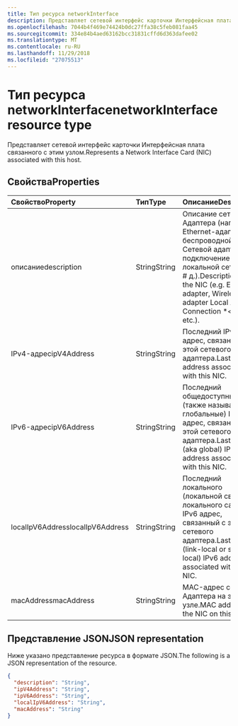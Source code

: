 ```yaml
---
title: Тип ресурса networkInterface
description: Представляет сетевой интерфейс карточки Интерфейсная плата связанного с этим узлом.
ms.openlocfilehash: 7044b4f469e74424b0dc27ffa38c5feb081faa45
ms.sourcegitcommit: 334e84b4aed63162bcc31831cffd6d363dafee02
ms.translationtype: MT
ms.contentlocale: ru-RU
ms.lasthandoff: 11/29/2018
ms.locfileid: "27075513"
---
```

# <a name="networkinterface-resource-type"></a><span data-ttu-id="a454d-103">Тип ресурса networkInterface</span><span class="sxs-lookup"><span data-stu-id="a454d-103">networkInterface resource type</span></span>

<span data-ttu-id="a454d-104">Представляет сетевой интерфейс карточки Интерфейсная плата связанного с этим узлом.</span><span class="sxs-lookup"><span data-stu-id="a454d-104">Represents a Network Interface Card (NIC) associated with this host.</span></span>

## <a name="properties"></a><span data-ttu-id="a454d-105">Свойства</span><span class="sxs-lookup"><span data-stu-id="a454d-105">Properties</span></span>

| <span data-ttu-id="a454d-106">Свойство</span><span class="sxs-lookup"><span data-stu-id="a454d-106">Property</span></span>   | <span data-ttu-id="a454d-107">Тип</span><span class="sxs-lookup"><span data-stu-id="a454d-107">Type</span></span> |<span data-ttu-id="a454d-108">Описание</span><span class="sxs-lookup"><span data-stu-id="a454d-108">Description</span></span>|
|:---------------|:--------|:----------|
|<span data-ttu-id="a454d-109">описание</span><span class="sxs-lookup"><span data-stu-id="a454d-109">description</span></span>|<span data-ttu-id="a454d-110">String</span><span class="sxs-lookup"><span data-stu-id="a454d-110">String</span></span>|<span data-ttu-id="a454d-111">Описание сетевого Адаптера (например Ethernet-адаптер, беспроводной Сетевой адаптер подключение по локальной сети \* <> # д.).</span><span class="sxs-lookup"><span data-stu-id="a454d-111">Description of the NIC (e.g. Ethernet adapter, Wireless LAN adapter Local Area Connection \*<#>, etc.).</span></span>|
|<span data-ttu-id="a454d-112">IPv4-адрес</span><span class="sxs-lookup"><span data-stu-id="a454d-112">ipV4Address</span></span>|<span data-ttu-id="a454d-113">String</span><span class="sxs-lookup"><span data-stu-id="a454d-113">String</span></span>|<span data-ttu-id="a454d-114">Последний IPv4-адрес, связанный с этой сетевого адаптера.</span><span class="sxs-lookup"><span data-stu-id="a454d-114">Last IPv4 address associated with this NIC.</span></span>|
|<span data-ttu-id="a454d-115">IPv6-адрес</span><span class="sxs-lookup"><span data-stu-id="a454d-115">ipV6Address</span></span>|<span data-ttu-id="a454d-116">String</span><span class="sxs-lookup"><span data-stu-id="a454d-116">String</span></span>|<span data-ttu-id="a454d-117">Последний общедоступных (также называемого глобальные) IPv6 адрес, связанный с этой сетевого адаптера.</span><span class="sxs-lookup"><span data-stu-id="a454d-117">Last Public (aka global) IPv6 address associated with this NIC.</span></span>|
|<span data-ttu-id="a454d-118">localIpV6Address</span><span class="sxs-lookup"><span data-stu-id="a454d-118">localIpV6Address</span></span>|<span data-ttu-id="a454d-119">String</span><span class="sxs-lookup"><span data-stu-id="a454d-119">String</span></span>|<span data-ttu-id="a454d-120">Последний локального (локальной связи или локального сайта) IPv6 адрес, связанный с этой сетевого адаптера.</span><span class="sxs-lookup"><span data-stu-id="a454d-120">Last local (link-local or site-local) IPv6 address associated with this NIC.</span></span>|
|<span data-ttu-id="a454d-121">macAddress</span><span class="sxs-lookup"><span data-stu-id="a454d-121">macAddress</span></span>|<span data-ttu-id="a454d-122">String</span><span class="sxs-lookup"><span data-stu-id="a454d-122">String</span></span>|<span data-ttu-id="a454d-123">MAC-адрес сетевого Адаптера на этом узле.</span><span class="sxs-lookup"><span data-stu-id="a454d-123">MAC address of the NIC on this host.</span></span>|

## <a name="json-representation"></a><span data-ttu-id="a454d-124">Представление JSON</span><span class="sxs-lookup"><span data-stu-id="a454d-124">JSON representation</span></span>

<span data-ttu-id="a454d-125">Ниже указано представление ресурса в формате JSON.</span><span class="sxs-lookup"><span data-stu-id="a454d-125">The following is a JSON representation of the resource.</span></span>

<!-- {
  "blockType": "resource",
  "optionalProperties": [

  ],
  "@odata.type": "microsoft.graph.networkInterface"
}-->

```json
{
  "description": "String",
  "ipV4Address": "String",
  "ipV6Address": "String",
  "localIpV6Address": "String",
  "macAddress": "String"
}

```

<!-- uuid: 8fcb5dbc-d5aa-4681-8e31-b001d5168d79
2015-10-25 14:57:30 UTC -->
<!-- {
  "type": "#page.annotation",
  "description": "networkInterface resource",
  "keywords": "",
  "section": "documentation",
  "tocPath": ""
}-->